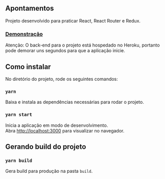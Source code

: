 ## Apontamentos

Projeto desenvolvido para praticar React, React Router e Redux.


### [Demonstração](https://apontamentos.netlify.app/)
Atenção: O back-end para o projeto está hospedado no Heroku, portanto pode demorar uns segundos para que a aplicação inicie.

## Como instalar

No diretório do projeto, rode os seguintes comandos:

### `yarn`

Baixa e instala as dependências necessárias para rodar o projeto.

### `yarn start`

Inicia a aplicação em modo de desenvolvimento.<br />
Abra [http://localhost:3000](http://localhost:3000) para visualizar no navegador.   

## Gerando build do projeto  

### `yarn build`

Gera build para produção na pasta `build`. 

 
